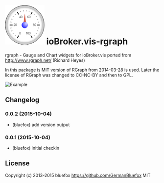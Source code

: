 ![Logo](media/rgraph.png)
ioBroker.vis-rgraph
============

rgraph - Gauge and Chart widgets for ioBroker.vis ported from http://www.rgraph.net/ (Richard Heyes)

In this package is MIT version of RGraph from 2014-03-28 is used. 
Later the license of RGraph was changed to CC-NC-BY and then to GPL.

![Example](img/widgets.png)

## Changelog

### 0.0.2 (2015-10-04)
- (bluefox) add version output

### 0.0.1 (2015-10-04)
- (bluefox) initial checkin

## License
 Copyright (c) 2013-2015 bluefox https://github.com/GermanBluefox
 MIT